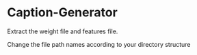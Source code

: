 # Caption-Generator

Extract the weight file and features file. 

Change the file path names according to your directory structure
